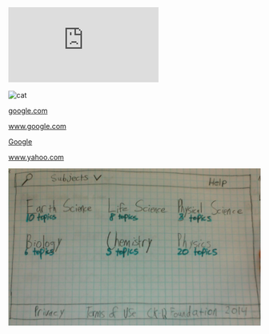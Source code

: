 ![Brand bar images](https://raw.githubusercontent.com/OfficeDev/Office-Add-in-UX-Design-Patterns/ca89c5be775df85bb8aaf49bde0995b0b9721950/Patterns/Brand_bar.pdf)

![cat](https://i.ytimg.com/vi/tntOCGkgt98/maxresdefault.jpg)

[google.com](https://www.google.com)

www.google.com

<a href="www.google.com"> Google </a>

www.yahoo.com

![science](https://github.com/Alec-McGinnis/add-in_codesample_links/blob/master/science_v1.jpg)
